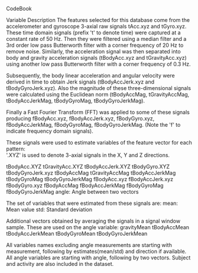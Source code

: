CodeBook

Variable Description
The features selected for this database come from the accelerometer and gyroscope 3-axial raw signals tAcc.xyz and tGyro.xyz. These time domain signals (prefix 't' to denote time) were captured at a constant rate of 50 Hz. Then they were filtered using a median filter and a 3rd order low pass Butterworth filter with a corner frequency of 20 Hz to remove noise. Similarly, the acceleration signal was then separated into body and gravity acceleration signals (tBodyAcc.xyz and tGravityAcc.xyz) using another low pass Butterworth filter with a corner frequency of 0.3 Hz. 

Subsequently, the body linear acceleration and angular velocity were derived in time to obtain Jerk signals (tBodyAccJerk.xyz and tBodyGyroJerk.xyz). Also the magnitude of these three-dimensional signals were calculated using the Euclidean norm (tBodyAccMag, tGravityAccMag, tBodyAccJerkMag, tBodyGyroMag, tBodyGyroJerkMag). 

Finally a Fast Fourier Transform (FFT) was applied to some of these signals producing fBodyAcc.xyz, fBodyAccJerk.xyz, fBodyGyro.xyz, fBodyAccJerkMag, fBodyGyroMag, fBodyGyroJerkMag. (Note the 'f' to indicate frequency domain signals). 

These signals were used to estimate variables of the feature vector for each pattern:  
'.XYZ' is used to denote 3-axial signals in the X, Y and Z directions.

tBodyAcc.XYZ
tGravityAcc.XYZ
tBodyAccJerk.XYZ
tBodyGyro.XYZ
tBodyGyroJerk.xyz
tBodyAccMag
tGravityAccMag
tBodyAccJerkMag
tBodyGyroMag
tBodyGyroJerkMag
fBodyAcc.xyz
fBodyAccJerk.xyz
fBodyGyro.xyz
fBodyAccMag
fBodyAccJerkMag
fBodyGyroMag
fBodyGyroJerkMag
angle: Angle between two vectors

The set of variables that were estimated from these signals are: 
mean: Mean value
std: Standard deviation

Additional vectors obtained by averaging the signals in a signal window sample. These are used on the angle variable:
gravityMean
tBodyAccMean
tBodyAccJerkMean
tBodyGyroMean
tBodyGyroJerkMean

All variables names excluding angle measurements are starting with measurement, following by estimates(mean/std) and direction if available. All angle variables are starting with angle, following by two vectors. Subject and activity are also included in the dataset.



